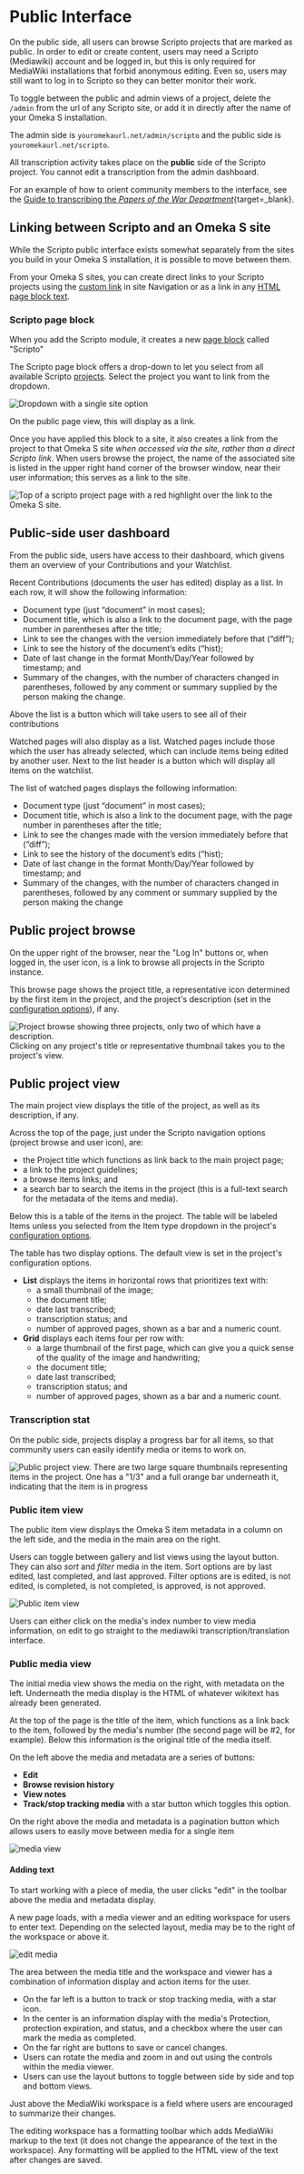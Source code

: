 # Public Interface

On the public side, all users can browse Scripto projects that are marked as public. In order to edit or create content, users may need a Scripto (Mediawiki) account and be logged in, but this is only required for MediaWiki installations that forbid anonymous editing. Even so, users may still want to log in to Scripto so they can better monitor their work.

To toggle between the public and admin views of a project, delete the `/admin` from the url of any Scripto site, or add it in directly after the name of your Omeka S installation. 

The admin side is `youromekaurl.net/admin/scripto` and the public side is `youromekaurl.net/scripto`.

All transcription activity takes place on the **public** side of the Scripto project. You cannot edit a transcription from the admin dashboard.

For an example of how to orient community members to the interface, see the [Guide to transcribing the *Papers of the War Department*](http://wardepartmentpapers.org/s/home/page/transcribing-guide){target=_blank}.

## Linking between Scripto and an Omeka S site
While the Scripto public interface exists somewhat separately from the sites you build in your Omeka S installation, it is possible to move between them.

From your Omeka S sites, you can create direct links to your Scripto projects using the [custom link](../../../sites/site_navigation/#custom-link) in site Navigation or as a link in any [HTML page block text](../../../sites/site_pages/#html).

### Scripto page block
When you add the Scripto module, it creates a new [page block](../../../sites/site_pages/#page-blocks) called "Scripto"

The Scripto page block offers a drop-down to let you select from all available Scripto [projects](../scriptoproject/). Select the project you want to link from the dropdown.

![Dropdown with a single site option](../modulesfiles/scripto-pageBlock.png)

On the public page view, this will display as a link. 

Once you have applied this block to a site, it also creates a link from the project to that Omeka S site *when accessed via the site, rather than a direct Scripto link*. When users browse the project, the name of the associated site is listed in the upper right hand corner of the browser window, near their user information; this serves as a link to the site.

![Top of a scripto project page with a red highlight over the link to the Omeka S site.](../modulesfiles/scripto-pageBlocklink.png)

## Public-side user dashboard
From the public side, users have access to their dashboard, which givens them an overview of your Contributions and your Watchlist. 

Recent Contributions (documents the user has edited) display as a list. In each row, it will show the following information:

- Document type (just “document” in most cases);
- Document title, which is also a link to the document page, with the page number in parentheses after the title;
- Link to see the changes with the version immediately before that (“diff”);
- Link to see the history of the document’s edits (“hist);
- Date of last change in the format Month/Day/Year followed by timestamp; and
- Summary of the changes, with the number of characters changed in parentheses, followed by any comment or summary supplied by the person making the change.

Above the list is a button which will take users to see all of their contributions

Watched pages will also display as a list. Watched pages include those which the user has already selected, which can include items being edited by another user. Next to the list header is a button which will display all items on the watchlist. 

The list of watched pages displays the following information:

- Document type (just “document” in most cases);
- Document title, which is also a link to the document page, with the page number in parentheses after the title;
- Link to see the changes made with the version immediately before that (“diff”);
- Link to see the history of the document’s edits (“hist);
- Date of last change in the format Month/Day/Year followed by timestamp; and
- Summary of the changes, with the number of characters changed in parentheses, followed by any comment or summary supplied by the person making the change

## Public project browse
On the upper right of the browser, near the "Log In" buttons or, when logged in, the user icon, is a link to browse all projects in the Scripto instance. 

This browse page shows the project title, a representative icon determined by the first item in the project, and the project's description (set in the [configuration options](../scriptoproject/#configuration-options)), if any. 

![Project browse showing three projects, only two of which have a description.](../../modules/modulesfiles/scripto-publicBrowse.png)
Clicking on any project's title or representative thumbnail takes you to the project's view.

## Public project view
The main project view displays the title of the project, as well as its description, if any.

Across the top of the page, just under the Scripto navigation options (project browse and user icon), are:

- the Project title which functions as link back to the main project page; 
- a link to the project guidelines; 
- a browse items links; and
- a search bar to search the items in the project (this is a full-text search for the metadata of the items and media).

Below this is a table of the items in the project. The table will be labeled Items unless you selected from the Item type dropdown in the project's [configuration options](../scriptoproject/#configuration-options).

The table has two display options. The default view is set in the project's configuration options.
 
- **List** displays the items in horizontal rows that prioritizes text with:
	- a small thumbnail of the image;
	- the document title;
	- date last transcribed; 
	- transcription status; and
	- number of approved pages, shown as a bar and a numeric count.
- **Grid** displays each items four per row with:
	- a large thumbnail of the first page, which can give you a quick sense of the quality of the image and handwriting;
	- the document title;
	- date last transcribed;
	- transcription status; and
	- number of approved pages, shown as a bar and a numeric count.

### Transcription stat

On the public side, projects display a progress bar for all items, so that community users can easily identify media or items to work on. 


![Public project view. There are two large square thumbnails representing items in the project. One has a "1/3" and a full orange bar underneath it, indicating that the item is in progress](../../modules/modulesfiles/scripto_publicproj.png)

### Public item view
The public item view displays the Omeka S item metadata in a column on the left side, and the media in the main area on the right. 

Users can toggle between gallery and list views using the layout button. They can also *sort* and *filter* media in the item. Sort options are by last edited, last completed, and last approved. Filter options are is edited, is not edited, is completed, is not completed, is approved, is not approved.

![Public item view](../../modules/modulesfiles/scripto_publicitem.png)

Users can either click on the media's index number to view media information, on edit to go straight to the mediawiki transcription/translation interface.

### Public media view
The initial media view shows the media on the right, with metadata on the left. Underneath the media display is the HTML of whatever wikitext has already been generated. 

At the top of the page is the title of the item, which functions as a link back to the item, followed by the media's number (the second page will be #2, for example). Below this information is the original title of the media itself. 

On the left above the media and metadata are a series of buttons:

- **Edit**
- **Browse revision history**
- **View notes**
- **Track/stop tracking media** with a star button which toggles this option.

On the right above the media and metadata is a pagination button which allows users to easily move between media for a single item

![media view](../../modules/modulesfiles/scripto_mediav.png)

#### Adding text
To start working with a piece of media, the user clicks "edit" in the toolbar above the media and metadata display.

A new page loads, with a media viewer and an editing workspace for users to enter text. Depending on the selected layout, media may be to the right of the workspace or above it.

![edit media](../../modules/modulesfiles/scripto_editmedia.png)

The area between the media title and the workspace and viewer has a combination of information display and action items for the user. 

- On the far left is a button to track or stop tracking media, with a star icon.
- In the center is an information display with the media's Protection, protection expiration, and status, and a checkbox where the user can mark the media as completed. 
- On the far right are buttons to save or cancel changes. 
- Users can rotate the media and zoom in and out using the controls within the media viewer.
- Users can use the layout buttons to toggle between side by side and top and bottom views. 

Just above the MediaWiki workspace is a field where users are encouraged to summarize their changes. 

The editing workspace has a formatting toolbar which adds MediaWiki markup to the text (it does not change the appearance of the text in the workspace). Any formatting will be applied to the HTML view of the text after changes are saved.

